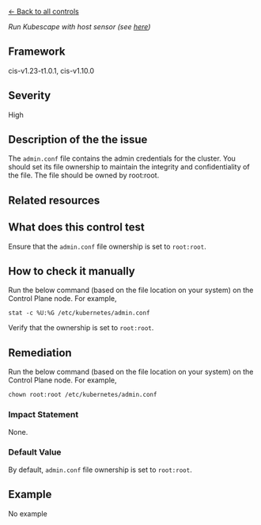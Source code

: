 [← Back to all controls](index.md)


_Run Kubescape with host sensor (see [here](../../components/host-sensor))_

## Framework

cis-v1.23-t1.0.1, cis-v1.10.0

## Severity

High

## Description of the the issue

The `admin.conf` file contains the admin credentials for the cluster. You should set its file ownership to maintain the integrity and confidentiality of the file. The file should be owned by root:root.

## Related resources

## What does this control test

Ensure that the `admin.conf` file ownership is set to `root:root`.

## How to check it manually

Run the below command (based on the file location on your system) on the Control Plane node. For example,

```
stat -c %U:%G /etc/kubernetes/admin.conf

```

 Verify that the ownership is set to `root:root`.

## Remediation

Run the below command (based on the file location on your system) on the Control Plane node. For example,

```
chown root:root /etc/kubernetes/admin.conf

```

### Impact Statement

None.

### Default Value

By default, `admin.conf` file ownership is set to `root:root`.

## Example

No example
